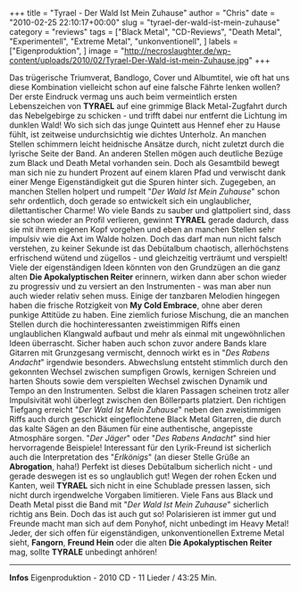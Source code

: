 +++
title = "Tyrael - Der Wald Ist Mein Zuhause"
author = "Chris"
date = "2010-02-25 22:10:17+00:00"
slug = "tyrael-der-wald-ist-mein-zuhause"
category = "reviews"
tags = ["Black Metal", "CD-Reviews", "Death Metal", "Experimentell", "Extreme Metal", "unkonventionell", ]
labels = ["Eigenproduktion", ]
image = "http://necroslaughter.de/wp-content/uploads/2010/02/Tyrael-Der-Wald-ist-mein-Zuhause.jpg"
+++

Das trügerische Triumverat, Bandlogo, Cover und Albumtitel, wie oft hat uns diese Kombination vielleicht schon auf eine falsche Fährte lenken wollen? Der erste Eindruck vermag uns auch beim vermeintlich ersten Lebenszeichen von **TYRAEL** auf eine grimmige Black Metal-Zugfahrt durch das Nebelgebirge zu schicken - und trifft dabei nur entfernt die Lichtung im dunklen Wald!
Wo sich sich das junge Quintett aus Hennef eher zu Hause fühlt, ist zeitweise undurchsichtig wie dichtes Unterholz. An manchen Stellen schimmern leicht heidnische Ansätze durch, nicht zuletzt durch die lyrische Seite der Band. An anderen Stellen mögen auch deutliche Bezüge zum Black und Death Metal vorhanden sein. Doch als Gesamtbild bewegt man sich nie zu hundert Prozent auf einem klaren Pfad und verwischt dank einer Menge Eigenständigkeit gut die Spuren hinter sich.
Zugegeben, an manchen Stellen holpert und rumpelt "_Der Wald Ist Mein Zuhause_" schon sehr ordentlich, doch gerade so entwickelt sich ein unglaublicher, dilettantischer Charme! Wo viele Bands zu sauber und glattpoliert sind, dass sie schon wieder an Profil verlieren, gewinnt **TYRAEL** gerade dadurch, dass sie mit ihrem eigenen Kopf vorgehen und eben an manchen Stellen sehr impulsiv wie die Axt im Walde holzen. Doch das darf man nun nicht falsch verstehen, zu keiner Sekunde ist das Debütalbum chaotisch, allerhöchstens erfrischend wütend und zügellos - und gleichzeitig verträumt und verspielt!
Viele der eigenständigen Ideen könnten von den Grundzügen an die ganz alten **Die Apokalyptischen Reiter** erinnern, wirken dann aber schon wieder zu progressiv und zu versiert an den Instrumenten - was man aber nun auch wieder relativ sehen muss. Einige der tanzbaren Melodien hingegen haben die frische Rotzigkeit von **My Cold Embrace**, ohne aber deren punkige Attitüde zu haben. Eine ziemlich furiose Mischung, die an manchen Stellen durch die hochinteressanten zweistimmigen Riffs einen unglaublichen Klangwald aufbaut und mehr als einmal mit ungewöhnlichen Ideen überrascht. Sicher haben auch schon zuvor andere Bands klare Gitarren mit Grunzgesang vermischt, dennoch wirkt es in "_Des Rabens Andacht_" irgendwie besonders.
Abwechslung entsteht stimmlich durch den gekonnten Wechsel zwischen sumpfigen Growls, kernigen Schreien und harten Shouts sowie dem verspielten Wechsel zwischen Dynamik und Tempo an den Instrumenten. Selbst die klaren Passagen scheinen trotz aller Impulsivität wohl überlegt zwischen den Böllerparts platziert. Den richtigen Tiefgang erreicht "_Der Wald Ist Mein Zuhause_" neben den zweistimmigen Riffs auch durch geschickt eingeflochtene Black Metal Gitarren, die durch das kalte Sägen an den Bäumen für eine authentische, angepisste Atmosphäre sorgen. "_Der Jäger_" oder "_Des Rabens Andacht_" sind hier hervorragende Beispiele!
Interessant für den Lyrik-Freund ist sicherlich auch die Interpretation des "_Erlkönigs_" (an dieser Stelle Grüße an **Abrogation**, haha!)
Perfekt ist dieses Debütalbum sicherlich nicht - und gerade deswegen ist es so unglaublich gut! Wegen der rohen Ecken und Kanten, weil **TYRAEL** sich nicht in eine Schublade pressen lassen, sich nicht durch irgendwelche Vorgaben limitieren. Viele Fans aus Black und Death Metal pisst die Band mit "_Der Wald Ist Mein Zuhause_" sicherlich richtig ans Bein. Doch das ist auch gut so! Polarisieren ist immer gut und Freunde macht man sich auf dem Ponyhof, nicht unbedingt im Heavy Metal!
Jeder, der sich offen für eigenständigen, unkonventionellen Extreme Metal sieht, **Fangorn**, **Freund Hein** oder die alten **Die Apokalyptischen Reiter** mag, sollte **TYRALE** unbedingt anhören!





---
**Infos**
Eigenproduktion - 2010
CD - 11 Lieder / 43:25 Min.

